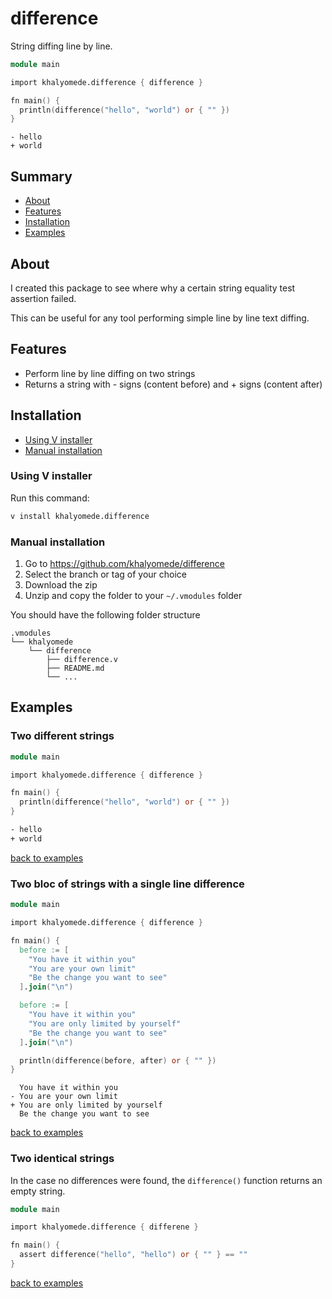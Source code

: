 # difference

String diffing line by line.

```v
module main

import khalyomede.difference { difference }

fn main() {
  println(difference("hello", "world") or { "" })
}
```

```
- hello
+ world
```

## Summary

- [About](#about)
- [Features](#features)
- [Installation](#installation)
- [Examples](#examples)

## About

I created this package to see where why a certain string equality test assertion failed.

This can be useful for any tool performing simple line by line text diffing.

## Features

- Perform line by line diffing on two strings
- Returns a string with - signs (content before) and + signs (content after)

## Installation

- [Using V installer](#using-v-installer)
- [Manual installation](#manual-installation)

### Using V installer

Run this command:

```v
v install khalyomede.difference
```

### Manual installation

1. Go to https://github.com/khalyomede/difference
2. Select the branch or tag of your choice
3. Download the zip
4. Unzip and copy the folder to your `~/.vmodules` folder

You should have the following folder structure

```
.vmodules
└── khalyomede
    └── difference
        ├── difference.v
        ├── README.md
        └── ...
```

## Examples

### Two different strings

```v
module main

import khalyomede.difference { difference }

fn main() {
  println(difference("hello", "world") or { "" })
}
```

```bash
- hello
+ world
```

[back to examples](#examples)

### Two bloc of strings with a single line difference

```v
module main

import khalyomede.difference { difference }

fn main() {
  before := [
    "You have it within you"
    "You are your own limit"
    "Be the change you want to see"
  ].join("\n")

  before := [
    "You have it within you"
    "You are only limited by yourself"
    "Be the change you want to see"
  ].join("\n")

  println(difference(before, after) or { "" })
}
```

```
  You have it within you
- You are your own limit
+ You are only limited by yourself
  Be the change you want to see
```

[back to examples](#examples)

### Two identical strings

In the case no differences were found, the `difference()` function returns an empty string.

```v
module main

import khalyomede.difference { differene }

fn main() {
  assert difference("hello", "hello") or { "" } == ""
}
```

[back to examples](#examples)